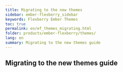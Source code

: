 ```yaml
---
title: Migrating to the new themes
sidebar: ember-flexberry_sidebar
keywords: Flexberry Ember Themes
toc: true
permalink: en/ef_themes_migrating.html
folder: products/ember-flexberry/themes/
lang: en
summary: Migrating to the new themes guide
---
```


## Migrating to the new themes guide
